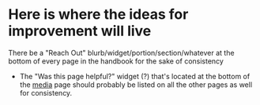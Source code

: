 # Here is where the ideas for improvement will live

There be a "Reach Out" blurb/widget/portion/section/whatever at the bottom of every page in the handbook for the sake of consistency

- The "Was this page helpful?" widget (?) that's located at the bottom of the [media](/media) page should probably be listed on all the other pages as well for consistency.
